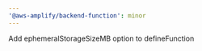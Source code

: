 ```yaml
---
'@aws-amplify/backend-function': minor
---
```


Add ephemeralStorageSizeMB option to defineFunction
